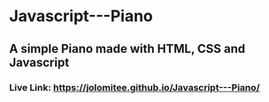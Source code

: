 # Javascript---Piano
## A simple Piano made with HTML, CSS and Javascript
### Live Link: https://jolomitee.github.io/Javascript---Piano/
